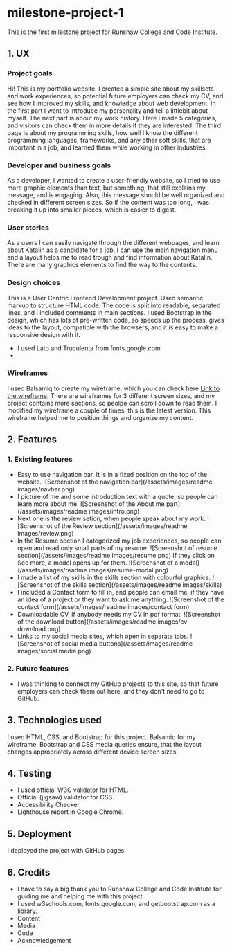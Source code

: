 # milestone-project-1
This is the first milestone project for Runshaw College and Code Institute.
## 1. UX
### Project goals
Hi! This is my portfolio website. I created a simple site about my skillsets and work experiences, so potential future employers can check my CV, and see how I improved my skills, and knowledge about web development. In the first part I want to introduce my personality and tell a littlebit about myself. The next part is about my work history. Here I made 5 categories, and visitors can check them in more details if they are interested. The third page is about my programming skills, how well I know the different programming languages, frameworks, and any other soft skills, that are important in a job, and learned them while working in other industries. 
### Developer and business goals
As a developer, I wanted to create a user-friendly website, so I tried to use more graphic elements than text, but something, that still explains my message, and is engaging. Also, this message should be well organized and checked in different screen sizes. So if the content was too long, I was breaking it up into smaller pieces, which is easier to digest.
### User stories
As a users I can easily navigate through the different webpages, and learn about Katalin as a candidate for a job. I can use the main navigation menu and a layout helps me to read trough and find information about Katalin. There are many graphics elements to find the way to the contents. 
### Design choices
This is a User Centric Frontend Development project. Used semantic markup to structure HTML code. The code is split into readable, separated lines, and I included comments in main sections. I used Bootstrap in the design, which has lots of pre-written code, so speeds up the process, gives ideas to the layout, compatible with the browsers, and it is easy to make a responsive design with it.
* I used Lato and Truculenta from fonts.google.com.
* 
### Wireframes
I used Balsamiq to create my wireframe, which you can check here [Link to the wireframe](/Milestone-project1.pdf). There are wireframes for 3 different screen sizes, and my project contains more sections, so peolpe can scroll down to read them. I modified my wireframe a couple of times, this is the latest version. This wireframe helped me to position things and organize my content.
## 2. Features
### 1. Existing features
  * Easy to use navigation bar. It is in a fixed position on the top of the website. 
  ![Screenshot of the navigation bar](/assets/images/readme images/navbar.png)
  * I picture of me and some introduction text with a quote, so people can learn more about me.
  ![Screenshot of the About me part](/assets/images/readme images/intro.png)
  * Next one is the review setion, when people speak about my work.
  ![Screenshot of the Review section](/assets/images/readme images/review.png)
  * In the Resume section I categorized my job experiences, so people can open and read only small parts of my resume. 
  ![Screenshot of resume section](/assets/images/readme images/resume.png)
  If they click on See more, a model opens up for them.
  ![Screenshot of a modal](/assets/images/readme images/resume-modal.png)
  * I made a list of my skills in the skills section with colourful graphics.
  ![Screenshot of the skills section](/assets/images/readme images/skills)
  * I included a Contact form to fill in, and people can email me, if they have an idea of a project or they want to ask me anything. 
  ![Screenshot of the contact form](/assets/images/readme images/contact form)
  * Downloadable CV, if anybody needs my CV in pdf format. 
  ![Screenshot of the download button](/assets/images/readme images/cv download.png)
  * Links to my social media sites, which open in separate tabs. 
  ![Screenshot of social media buttons](/assets/images/readme images/social media.png)
### 2.  Future features
* I was thinking to connect my GitHub projects to this site, so that future employers can check them out here, and they don't need to go to GitHub. 
## 3. Technologies used
I used HTML, CSS, and Bootstrap for this project. Balsamiq for my wireframe. Bootstrap and CSS media queries ensure, that the layout changes appropriately across different device screen sizes.
## 4. Testing
* I used official W3C validator for HTML.
* Official (jigsaw) validator for CSS.
* Accessibility Checker.
* Lighthouse report in Google Chrome.
## 5. Deployment
I deployed the project with GitHub pages.
## 6. Credits
* I have to say a big thank you to Runshaw College and Code Institute for guiding me and helping me with this project.
* I used w3schools.com, fonts.google.com, and getbootstrap.com as a library. 
* Content
* Media
* Code
* Acknowledgement

